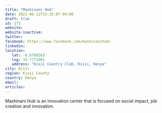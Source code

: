 ```yaml
---
title: "Mashinani Hub"
date: 2021-06-12T15:35:07-04:00
draft: true
id: 173
website: 
website-inactive: 
twitter: 
facebook: https://www.facebook.com/mashinanihub/
linkedin: 
location: 
   lat: -0.6708163
   lng: 34.7771001
   address: "Kisii Country Club, Kisii, Kenya"
city: Kisii
region: Kisii County
country: Kenya
email: 
articles:
---
```

Mashinani Hub is an innovation center that is focused on social impact, job creation and innovation.
